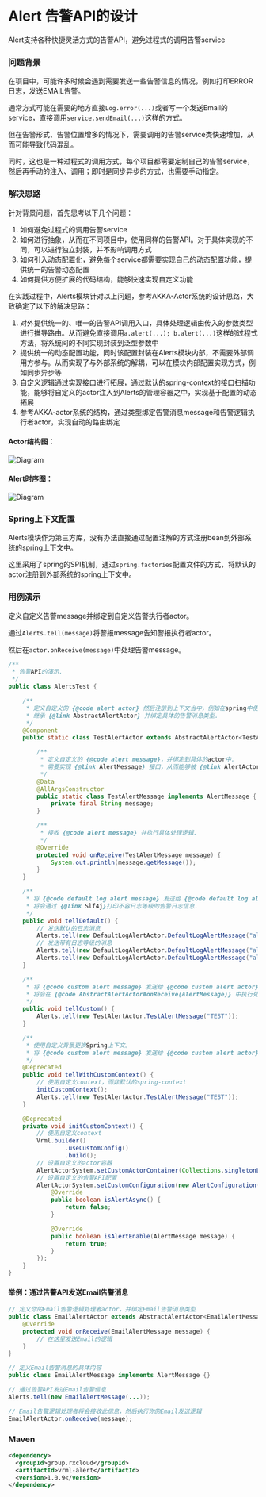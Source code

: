 # Alert 告警API的设计

Alert支持各种快捷灵活方式的告警API，避免过程式的调用告警service

### 问题背景

在项目中，可能许多时候会遇到需要发送一些告警信息的情况，例如打印ERROR日志，发送EMAIL告警。

通常方式可能在需要的地方直接`Log.error(...)`或者写一个发送Email的service，直接调用`service.sendEmail(...)`这样的方式。

但在告警形式、告警位置增多的情况下，需要调用的告警service类快速增加，从而可能导致代码混乱。

同时，这也是一种过程式的调用方式，每个项目都需要定制自己的告警service，然后再手动的注入、调用；即时是同步异步的方式，也需要手动指定。

### 解决思路

针对背景问题，首先思考以下几个问题：

1. 如何避免过程式的调用告警service
2. 如何进行抽象，从而在不同项目中，使用同样的告警API。对于具体实现的不同，可以进行独立封装，并不影响调用方式
3. 如何引入动态配置化，避免每个service都需要实现自己的动态配置功能，提供统一的告警动态配置
4. 如何提供方便扩展的代码结构，能够快速实现自定义功能

在实践过程中，Alerts模块针对以上问题，参考AKKA-Actor系统的设计思路，大致确定了以下的解决思路：

1. 对外提供统一的、唯一的告警API调用入口，具体处理逻辑由传入的参数类型进行推导路由。从而避免直接调用`a.alert(...); b.alert(...)`这样的过程式方法，将系统间的不同实现封装到泛型参数中
2. 提供统一的动态配置功能，同时该配置封装在Alerts模块内部，不需要外部调用方参与。从而实现了与外部系统的解耦，可以在模块内部配置实现方式，例如同步异步等
3. 自定义逻辑通过实现接口进行拓展，通过默认的spring-context的接口扫描功能，能够将自定义的actor注入到Alerts的管理容器之中，实现基于配置的动态拓展
4. 参考AKKA-actor系统的结构，通过类型绑定告警消息message和告警逻辑执行者actor，实现自动的路由绑定

#### Actor结构图：

![Diagram](./doc/DefaultCrashAlertActor.png)

#### Alert时序图：

![Diagram](./doc/时序图.png)

### Spring上下文配置

Alerts模块作为第三方库，没有办法直接通过配置注解的方式注册bean到外部系统的spring上下文中。

这里采用了spring的SPI机制，通过`spring.factories`配置文件的方式，将默认的actor注册到外部系统的spring上下文中。

### 用例演示

定义自定义告警message并绑定到自定义告警执行者actor。

通过`Alerts.tell(message)`将警报message告知警报执行者actor。

然后在`actor.onReceive(message)`中处理告警message。

```java
/**
 * 告警API的演示.
 */
public class AlertsTest {

    /**
     * 定义自定义的 {@code alert actor} 然后注册到上下文当中，例如在spring中使用 {@link Component} 的方式.
     * 继承 {@link AbstractAlertActor} 并绑定具体的告警消息类型.
     */
    @Component
    public static class TestAlertActor extends AbstractAlertActor<TestAlertActor.TestAlertMessage> {

        /**
         * 定义自定义的 {@code alert message}，并绑定到具体的actor中.
         * 需要实现 {@link AlertMessage} 接口，从而能够被 {@link AlertActorSystem} 接收.
         */
        @Data
        @AllArgsConstructor
        public static class TestAlertMessage implements AlertMessage {
            private final String message;
        }

        /**
         * 接收 {@code alert message} 并执行具体处理逻辑.
         */
        @Override
        protected void onReceive(TestAlertMessage message) {
            System.out.println(message.getMessage());
        }
    }

    /**
     * 将 {@code default log alert message} 发送给 {@code default log alert actor}.
     * 将会通过 {@link Slf4j}打印不容日志等级的告警日志信息.
     */
    public void tellDefault() {
        // 发送默认的日志消息
        Alerts.tell(new DefaultLogAlertActor.DefaultLogAlertMessage("alert with error level"));
        // 发送带有日志等级的消息
        Alerts.tell(new DefaultLogAlertActor.DefaultLogAlertMessage("alert with error level", DefaultLogAlertActor.AlertsLogLevelType.ERROR));
        Alerts.tell(new DefaultLogAlertActor.DefaultLogAlertMessage("alert with warn level", DefaultLogAlertActor.AlertsLogLevelType.WARN));
    }

    /**
     * 将 {@code custom alert message} 发送给 {@code custom alert actor}.
     * 将会在 {@code AbstractAlertActor#onReceive(AlertMessage)} 中执行处理逻辑
     */
    public void tellCustom() {
        Alerts.tell(new TestAlertActor.TestAlertMessage("TEST"));
    }

    /**
     * 使用自定义背景更换Spring上下文。 
     * 将 {@code custom alert message} 发送给 {@code custom alert actor}.
     */
    @Deprecated
    public void tellWithCustomContext() {
        // 使用自定义context，而非默认的spring-context
        initCustomContext();
        Alerts.tell(new TestAlertActor.TestAlertMessage("TEST"));
    }

    @Deprecated
    private void initCustomContext() {
        // 使用自定义context
        Vrml.builder()
                .useCustomConfig()
                .build();
        // 设置自定义的actor容器
        AlertActorSystem.setCustomActorContainer(Collections.singletonList(new TestAlertActor()));
        // 设置自定义的告警API配置
        AlertActorSystem.setCustomConfiguration(new AlertConfiguration() {
            @Override
            public boolean isAlertAsync() {
                return false;
            }

            @Override
            public boolean isAlertEnable(AlertMessage message) {
                return true;
            }
        });
    }
}
```

#### 举例：通过告警API发送Email告警消息

```java
// 定义你的Email告警逻辑处理者actor，并绑定Email告警消息类型
public class EmailAlertActor extends AbstractAlertActor<EmailAlertMessage> {
    @Override
    protected void onReceive(EmailAlertMessage message) {
        // 在这里发送Email的逻辑
    }
}

// 定义Email告警消息的具体内容
public class EmailAlertMessage implements AlertMessage {}

// 通过告警API发送Email告警信息
Alerts.tell(new EmailAlertMessage(...));

// Email告警逻辑处理者将会接收此信息，然后执行你的Email发送逻辑
EmailAlertActor.onReceive(message);
```

### Maven

```xml
<dependency>
  <groupId>group.rxcloud</groupId>
  <artifactId>vrml-alert</artifactId>
  <version>1.0.9</version>
</dependency>
```